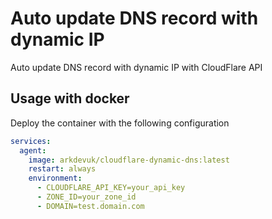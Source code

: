 # Auto update DNS record with dynamic IP

Auto update DNS record with dynamic IP with CloudFlare API

## Usage with docker

Deploy the container with the following configuration

```yaml
services:
  agent:
    image: arkdevuk/cloudflare-dynamic-dns:latest
    restart: always
    environment:
      - CLOUDFLARE_API_KEY=your_api_key
      - ZONE_ID=your_zone_id
      - DOMAIN=test.domain.com
```
